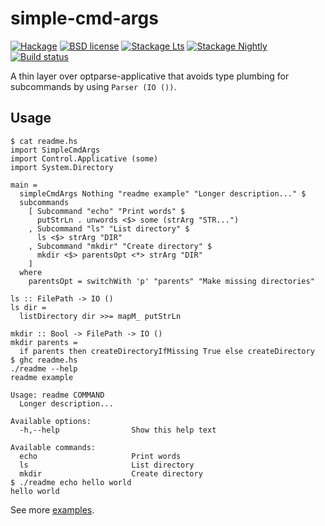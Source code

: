 # simple-cmd-args

[![Hackage](https://img.shields.io/hackage/v/simple-cmd-args.svg)](https://hackage.haskell.org/package/simple-cmd-args)
[![BSD license](https://img.shields.io/badge/license-BSD-blue.svg)](LICENSE)
[![Stackage Lts](http://stackage.org/package/simple-cmd-args/badge/lts)](http://stackage.org/lts/package/simple-cmd-args)
[![Stackage Nightly](http://stackage.org/package/simple-cmd-args/badge/nightly)](http://stackage.org/nightly/package/simple-cmd-args)
[![Build status](https://secure.travis-ci.org/juhp/simple-cmd-args.svg)](https://travis-ci.org/juhp/simple-cmd-args)

A thin layer over optparse-applicative that avoids type plumbing for
subcommands by using `Parser (IO ())`.

## Usage

```console
$ cat readme.hs
import SimpleCmdArgs
import Control.Applicative (some)
import System.Directory

main =
  simpleCmdArgs Nothing "readme example" "Longer description..." $
  subcommands
    [ Subcommand "echo" "Print words" $
      putStrLn . unwords <$> some (strArg "STR...")
    , Subcommand "ls" "List directory" $
      ls <$> strArg "DIR"
    , Subcommand "mkdir" "Create directory" $
      mkdir <$> parentsOpt <*> strArg "DIR"
    ]
  where
    parentsOpt = switchWith 'p' "parents" "Make missing directories"

ls :: FilePath -> IO ()
ls dir =
  listDirectory dir >>= mapM_ putStrLn

mkdir :: Bool -> FilePath -> IO ()
mkdir parents =
  if parents then createDirectoryIfMissing True else createDirectory
$ ghc readme.hs
./readme --help
readme example

Usage: readme COMMAND
  Longer description...

Available options:
  -h,--help                Show this help text

Available commands:
  echo                     Print words
  ls                       List directory
  mkdir                    Create directory
$ ./readme echo hello world
hello world
```


See more [examples](https://github.com/juhp/simple-cmd-args/tree/master/examples).
